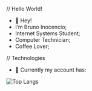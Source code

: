 // Hello World!
- 👋 Hey!
- I’m Bruno Inocencio;
- Internet Systems Student;
- Computer Technician;
- Coffee Lover;

// Technologies
- 👀 Currently my account has:

![Top Langs](https://github-readme-stats.vercel.app/api/top-langs/?username=IN0C3NC10&layout=compact&langs_count=6&theme=dark)

<!---
- 👀 I’m interested in ...
- 🌱 I’m currently learning ...
- 💞️ I’m looking to collaborate on ...
- 📫 How to reach me ...

..Repository Details
![Your Repository's Stats](https://github-readme-stats.vercel.app/api/top-langs/?username=IN0C3NC10&langs_count=6&theme=dark)

![Your Repository's Stats](https://github-readme-stats.vercel.app/api?username=IN0C3NC10&show_icons=true&theme=midnight-purple)

![Profile View Counter](https://komarev.com/ghpvc/?username=IN0C3NC10)
![Hits](https://hitcounter.pythonanywhere.com/count/tag.svg?url = Paste_Your_GitHub_Repository_Link_Here)

[![Top Langs](https://github-readme-stats.vercel.app/api/top-langs/?username=IN0C3NC10&langs_count=8)](https://github.com/IN0C3NC10/github-readme-stats)

..If more languages don't shows up, try this
[![Top Langs](https://github-readme-stats.vercel.app/api/top-langs/?username=IN0C3NC10&langs_count=8)](https://github.com/anuraghazra/github-readme-stats)

IN0C3NC10/IN0C3NC10 is a ✨ special ✨ repository because its `README.md` (this file) appears on your GitHub profile.
You can click the Preview link to take a look at your changes.
--->
